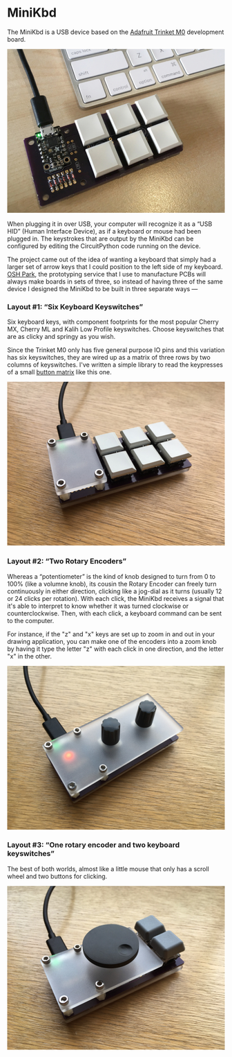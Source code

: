 # MiniKbd

The MiniKbd is a USB device based on the [Adafruit Trinket M0](https://learn.adafruit.com/adafruit-trinket-m0-circuitpython-arduino) development board. 

![MiniKbd](/images/six-key.jpg)

When plugging it in over USB, your computer will recognize it as a “USB HID” (Human Interface Device), as if a keyboard or mouse had been plugged in. The keystrokes that are output by the MiniKbd can be configured by editing the CircuitPython code running on the device.

The project came out of the idea of wanting a keyboard that simply had a larger set of arrow keys that I could position to the left side of my keyboard. [OSH Park](http://www.oshpark.com), the prototyping service that I use  to manufacture PCBs will always make boards in sets of three, so instead of having three of the same device I designed the MiniKbd to be built in three separate ways —


### Layout #1: “Six Keyboard Keyswitches”

Six keyboard keys, with component footprints for the most popular Cherry MX, Cherry ML and Kalih Low Profile keyswitches. Choose keyswitches that are as clicky and springy as you wish.

Since the Trinket M0 only has five general purpose IO pins and this variation has six keyswitches, they are wired up as a matrix of three rows by two columns of keyswitches. I've written a simple library to read the keypresses of a small [button matrix](https://github.com/andyclymer/circuitpython_libs/tree/master/buttonMatrix) like this one.

![MiniKbd with six keyswitches](/images/six-key-enclosure.jpg)

### Layout #2: “Two Rotary Encoders”

Whereas a “potentiometer” is the kind of knob designed to turn from 0 to 100% (like a volumne knob), its cousin the Rotary Encoder can freely turn continuously in either direction, clicking like a jog-dial as it turns (usually 12 or 24 clicks per rotation). With each click, the MiniKbd receives a signal that it's able to interpret to know whether it was turned clockwise or counterclockwise. Then, with each click, a keyboard command can be sent to the computer.

For instance, if the "z" and "x" keys are set up to zoom in and out in your drawing application, you can make one of the encoders into a zoom knob by having it type the letter "z" with each click in one direction, and the letter "x" in the other. 

![MiniKbd with two encoders](/images/two-encoder-enclosure.jpg)
### Layout #3: “One rotary encoder and two keyboard keyswitches”

The best of both worlds, almost like a little mouse that only has a scroll wheel and two buttons for clicking.

![MiniKbd with one encoder and two keys](/images/two-key-enclosure.jpg)
